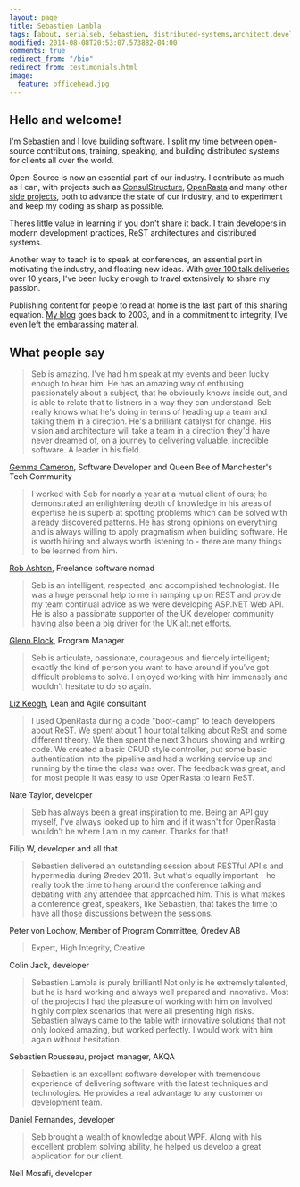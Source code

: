 ```yaml
---
layout: page
title: Sebastien Lambla
tags: [about, serialseb, Sebastien, distributed-systems,architect,developer]
modified: 2014-08-08T20:53:07.573882-04:00
comments: true
redirect_from: "/bio"
redirect_from: testimonials.html
image:
  feature: officehead.jpg
---
```


## Hello and welcome!

I'm Sebastien and I love building software. I split my time between open-source
contributions, training, speaking, and building distributed systems for
clients all over the world.

Open-Source is now an essential part of our industry. I contribute as much as I
can, with projects such as [ConsulStructure][consul], [OpenRasta][openrasta] and
many other [side projects][side], both to advance the state of our industry, and to
experiment and keep my coding as sharp as possible.

Theres little value in learning if you don't share it back. I train developers
in modern development practices, ReST architectures and distributed systems.

Another way to teach is to speak at conferences, an essential part in motivating
the industry, and floating new ideas. With [over 100 talk deliveries][talks]
over 10 years, I've been lucky enough to travel extensively to share my passion.

Publishing content for people to read at home is the last part of this sharing
equation. [My blog][blog] goes back to 2003, and in a commitment to integrity, I've
even left the embarassing material.

[blog]: <https://serialseb.com/blog/>
[consul]: <https://github.com/serialseb/ConsulStructure/>
[openrasta]: <https://github.com/OpenRasta/openrasta-core/>
[side]: <https://github.com/serialseb/>
[talks]: <https://serialseb.com/speaker/>
## What people say


 > Seb is amazing. I've had him speak at my events and been lucky enough to hear him. He has an amazing way of enthusing passionately about a subject, that he obviously knows inside out, and is able to relate that to listners in a way they can understand. Seb really knows what he's doing in terms of heading up a team and taking them in a direction. He's a brilliant catalyst for change. His vision and architecture will take a team in a direction they'd have never dreamed of, on a journey to delivering valuable, incredible software. A leader in his field.

[Gemma Cameron](http://rubygem.me), Software Developer and Queen Bee of Manchester's Tech Community

 > I worked with Seb for nearly a year at a mutual client of ours; he demonstrated an enlightening depth of knowledge in his areas of expertise he is superb at spotting problems which can be solved with already discovered patterns. He has strong opinions on everything and is always willing to apply pragmatism when building software. He is worth hiring and always worth listening to - there are many things to be learned from him.

[Rob Ashton](http://codeofrob.com), Freelance software nomad

> Seb is an intelligent, respected, and accomplished technologist. He was a huge personal help to me in ramping up on REST and provide my team continual advice as we were developing ASP.NET Web API. He is also a passionate supporter of the UK developer community having also been a big driver for the UK alt.net efforts.

[Glenn Block](http://codebetter.com/glennblock), Program Manager

> Seb is articulate, passionate, courageous and fiercely intelligent; exactly the kind of person you want to have around
> if you've got difficult problems to solve. I enjoyed working with him immensely and wouldn't hesitate to do so again.

[Liz Keogh](http://lizkeogh.com), Lean and Agile consultant

>
>
> I used OpenRasta during a code "boot-camp" to teach developers about ReST. We spent about 1 hour total talking about
> ReSt and some different theory. We then spent the next 3 hours showing and writing code. We created a basic CRUD
> style controller, put some basic authentication into the pipeline and had a working service up and running by the time
> the class was over. The feedback was great, and for most people it was easy to use OpenRasta to learn ReST.

Nate Taylor, developer

> Seb has always been a great inspiration to me. Being an API guy myself, I've always looked up to him and if it wasn't for OpenRasta I wouldn't be where I am in my career. Thanks for that!

Filip W, developer and all that

> Sebastien delivered an outstanding session about RESTful API:s and hypermedia during Øredev 2011. But what's equally
> important - he really took the time to hang around the conference talking and debating with any attendee that
> approached him. This is what makes a conference great, speakers, like Sebastien, that takes the time to have all those
> discussions between the sessions.

Peter von Lochow, Member of Program Committee, Öredev AB

> Expert, High Integrity, Creative

Colin Jack, developer

> Sebastien Lambla is purely brilliant! Not only is he extremely talented, but he is hard working and always well
> prepared and innovative. Most of the projects I had the pleasure of working with him on involved highly complex
> scenarios that were all presenting high risks. Sebastien always came to the table with innovative solutions that not
> only looked amazing, but worked perfectly. I would work with him again without hesitation.

Sebastien Rousseau, project manager, AKQA

> Sebastien is an excellent software developer with tremendous experience of delivering software with the latest
> techniques and technologies. He provides a real advantage to any customer or development team.

Daniel Fernandes, developer

> Seb brought a wealth of knowledge about WPF. Along with his excellent problem solving ability, he helped us develop a
> great application for our client.

Neil Mosafi, developer
